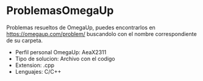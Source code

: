 # ProblemasOmegaUp

Problemas resueltos de OmegaUp, puedes encontrarlos en https://omegaup.com/problem/ buscandolo con el nombre correspondiente de su carpeta.
- Perfil personal OmegaUp: AeaX2311
- Tipo de solucion: Archivo con el codigo
- Extension: .cpp
- Lenguajes: C/C++
